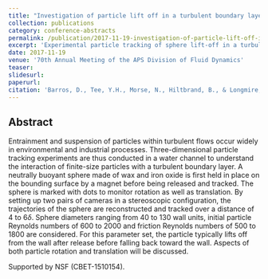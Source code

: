 ```yaml
---
title: "Investigation of particle lift off in a turbulent boundary layer"
collection: publications
category: conference-abstracts
permalink: /publication/2017-11-19-investigation-of-particle-lift-off-in-a-turbulent-boundary-layer
excerpt: 'Experimental particle tracking of sphere lift-off in a turbulent boundary layer.'
date: 2017-11-19
venue: '70th Annual Meeting of the APS Division of Fluid Dynamics'
teaser: 
slidesurl: 
paperurl: 
citation: 'Barros, D., Tee, Y.H., Morse, N., Hiltbrand, B., & Longmire, E. (2017). &quot;Investigation of particle lift off in a turbulent boundary layer&quot; <i>70th Annual Meeting of the APS Division of Fluid Dynamics</i>. Denver, USA.'
---
```


## Abstract 

Entrainment and suspension of particles within turbulent flows occur widely in environmental and industrial processes. Three-dimensional particle tracking experiments are thus conducted in a water channel to understand the interaction of finite-size particles with a turbulent boundary layer. A neutrally buoyant sphere made of wax and iron oxide is first held in place on the bounding surface by a magnet before being released and tracked. The sphere is marked with dots to monitor rotation as well as translation. By setting up two pairs of cameras in a stereoscopic configuration, the trajectories of the sphere are reconstructed and tracked over a distance of $4$ to $6\delta$. Sphere diameters ranging from $40$ to $130$ wall units, initial particle Reynolds numbers of $600$ to $2000$ and friction Reynolds numbers of $500$ to $1800$ are considered. For this parameter set, the particle typically lifts off from the wall after release before falling back toward the wall. Aspects of both particle rotation and translation will be discussed.

Supported by NSF (CBET-1510154).